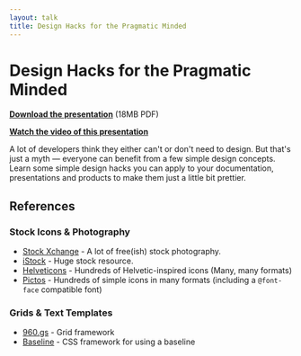 ```yaml
---
layout: talk
title: Design Hacks for the Pragmatic Minded
---
```


# Design Hacks for the Pragmatic Minded

<script src="http://speakerdeck.com/embed/4d8b7a80575308709d000002.js?size=preview"></script>

**[Download the presentation](/talks/designhacks/designhacks.pdf)** (18MB PDF)

**[Watch the video of this presentation](http://confreaks.net/videos/522-roa2011-design-hacks-for-the-pragmatic-minded)**

A lot of developers think they either can't or don't need to design. But that's just a myth — everyone can benefit from a few simple design concepts. Learn some simple design hacks you can apply to your documentation, presentations and products to make them just a little bit prettier.

## References

### Stock Icons & Photography

* [Stock Xchange](http://sxc.hu) - A lot of free(ish) stock photography.
* [iStock](http://istockphoto.com) - Huge stock resource.
* [Helveticons](http://helveticons.ch) - Hundreds of Helvetic-inspired icons (Many, many formats)
* [Pictos](http://pictos.drewwilson.com/) - Hundreds of simple icons in many formats (including a `@font-face` compatible font)

### Grids & Text Templates

* [960.gs](http://960.gs) - Grid framework
* [Baseline](http://baselinecss.com/) - CSS framework for using a baseline